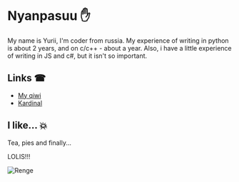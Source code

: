 # Nyanpasuu ✋

My name is Yurii, I'm coder from russia. 
My experience of writing in python is about 2 years, and on c/c++ - about a year.
Also, i have a little experience of writing in JS and c#, but it isn't so important.

## Links ☎

- [My qiwi](http://qiwi.com/n/ABRZV)
- [Kardinal](https://vk.com/kardinal_sys)

## I like... 💥

Tea, pies and finally...

LOLIS!!!

![Renge](http://abrzv.xyz/1534572621_giphy.gif "Лоля покачивается")

